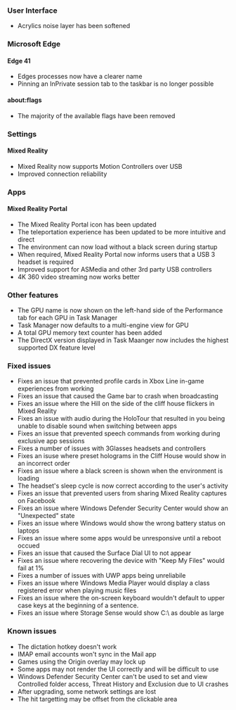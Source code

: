 ### User Interface
- Acrylics noise layer has been softened

### Microsoft Edge
#### Edge 41
- Edges processes now have a clearer name
- Pinning an InPrivate session tab to the taskbar is no longer possible

#### about:flags
- The majority of the available flags have been removed

### Settings
#### Mixed Reality
- Mixed Reality now supports Motion Controllers over USB
- Improved connection reliability

### Apps
#### Mixed Reality Portal
- The Mixed Reality Portal icon has been updated
- The teleportation experience has been updated to be more intuitive and direct
- The environment can now load without a black screen during startup
- When required, Mixed Reality Portal now informs users that a USB 3 headset is required
- Improved support for ASMedia and other 3rd party USB controllers
- 4K 360 video streaming now works better

### Other features
- The GPU name is now shown on the left-hand side of the Performance tab for each GPU in Task Manager
- Task Manager now defaults to a multi-engine view for GPU
- A total GPU memory text counter has been added
- The DirectX version displayed in Task Maanger now includes the highest supported DX feature level

### Fixed issues
- Fixes an issue that prevented profile cards in Xbox Line in-game experiences from working
- Fixes an issue that caused the Game bar to crash when broadcasting
- Fixes an issue where the Hill on the side of the cliff house flickers in Mixed Reality
- Fixes an issue with audio during the HoloTour that resulted in you being unable to disable sound when switching between apps
- Fixes an issue that prevented speech commands from working during exclusive app sessions
- Fixes a number of issues with 3Glasses headsets and controllers
- Fixes an isuse where preset holograms in the Cliff House would show in an incorrect order
- Fixes an issue where a black screen is shown when the environment is loading
- The headset's sleep cycle is now correct according to the user's activity
- Fixes an issue that prevented users from sharing Mixed Reality captures on Facebook
- Fixes an issue where Windows Defender Security Center would show an "Unexpected" state
- Fixes an issue where Windows would show the wrong battery status on laptops
- Fixes an issue where some apps would be unresponsive until a reboot occued
- Fixes an issue that caused the Surface Dial UI to not appear
- Fixes an issue where recovering the device with "Keep My Files" would fail at 1%
- Fixes a number of issues with UWP apps being unreliabile
- Fixes an issue where Windows Media Player would display a class registered error when playing music files
- Fixes an issue where the on-screen keyboard wouldn't default to upper case keys at the beginning of a sentence.
- Fixes an issue where Storage Sense would show C:\ as double as large

### Known issues
- The dictation hotkey doesn't work
- IMAP email accounts won't sync in the Mail app
- Games using the Origin overlay may lock up
- Some apps may not render the UI correctly and will be difficult to use
- Windows Defender Security Center can't be used to set and view Controlled folder access, Threat History and Exclusion due to UI crashes
- After upgrading, some network settings are lost
- The hit targetting may be offset from the clickable area
